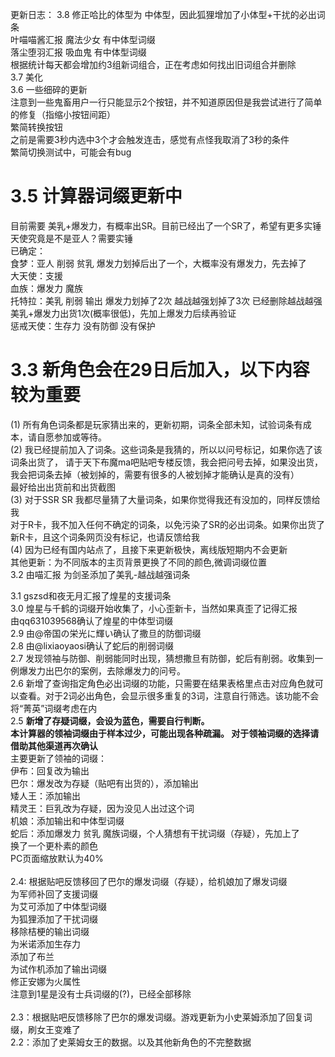 更新日志：
3.8 修正哈比的体型为 中体型，因此狐狸增加了小体型+干扰的必出词条<br />
      叶喵喵酱汇报 魔法少女 有中体型词缀<br />
      落尘堕羽汇报 吸血鬼 有中体型词缀<br />
      根据统计每天都会增加约3组新词组合，正在考虑如何找出旧词组合并删除<br />
3.7 美化<br />
3.6 一些细碎的更新<br />
      注意到一些鬼畜用户一行只能显示2个按钮，并不知道原因但是我尝试进行了简单的修复（指缩小按钮间距）<br />
      繁简转换按钮<br />
      之前是需要3秒内选中3个才会触发连击，感觉有点怪我取消了3秒的条件<br />
      繁简切换测试中，可能会有bug<br />
<h1>3.5 计算器词缀更新中</h1>
      目前需要 美乳+爆发力，有概率出SR。目前已经出了一个SR了，希望有更多实锤<br />
      天使究竟是不是亚人？需要实锤<br />
      已确定：<br />
      食梦：亚人 削弱 贫乳 爆发力划掉后出了一个，大概率没有爆发力，先去掉了<br />
      大天使：支援<br />
      血族：爆发力 魔族<br />
      托特拉：美乳 削弱 输出 爆发力划掉了2次 越战越强划掉了3次 已经删除越战越强 美乳+爆发力出货1次(概率很低)，先加上爆发力后续再验证<br />
      惩戒天使：生存力 没有防御 没有保护<br />
      <b></b>
<h1>3.3 新角色会在29日后加入，以下内容较为重要<br /></h1>
      (1) 所有角色词条都是玩家猜出来的，更新初期，词条全部未知，试验词条有成本，请自愿参加或等待。<br />
      (2) 我已经提前加入了词条。这些词条是我猜的，所以以问号标记，如果你选了该词条出货了，
      请于天下布魔ma吧贴吧专楼反馈，我会把问号去掉，如果没出货，我会把词条去掉（被划掉的，需要有很多的人被划掉才能确认是真的没有）<br />
      最好给出出货前和出货截图<br />
      (3) 对于SSR SR 我都尽量猜了大量词条，如果你觉得我还有没加的，同样反馈给我<br />
      对于R卡，我不加入任何不确定的词条，以免污染了SR的必出词条。如果你出货了新R卡，且这个词条网页没有标记，也请反馈给我<br />
      (4) 因为已经有国内站点了，且接下来更新极快，离线版短期内不会更新<br />
      其他更新：为不同版本的主页背景更换了不同的颜色,微调词缀位置<br />
3.2 由喵汇报 为剑圣添加了美乳-越战越强词条<br />

3.1 gszsd和夜无月汇报了煌星的支援词条</br>
3.0 煌星与千鹤的词缀开始收集了，小心歪新卡，当然如果真歪了记得汇报</br>
由qq631039568确认了煌星的中体型词缀</br>
2.9 由@帝国の栄光に輝い确认了撒旦的防御词缀</br>
2.8 由@lixiaoyaosi确认了蛇后的削弱词缀</br>
2.7 发现领袖与防御、削弱能同时出现，猜想撒旦有防御，蛇后有削弱。收集到一例爆发力出巴尔的案例，去除爆发力的问号。</br>
2.6 新增了查询指定角色必出词缀的功能，只需要在结果表格里点击对应角色就可以查看。对于2词必出角色，会显示很多重复的3词，注意自行筛选。该功能不会将“菁英”词缀考虑在内</br>
2.5 <b>新增了存疑词缀，会设为蓝色，需要自行判断。</br>
本计算器的领袖词缀由于样本过少，可能出现各种疏漏。
对于领袖词缀的选择请借助其他渠道再次确认</b></br>
主要更新了领袖的词缀：</br>
伊布：回复改为输出</br>
巴尔：爆发改为存疑（贴吧有出货的），添加输出</br>
矮人王：添加输出</br>
精灵王：巨乳改为存疑，因为没见人出过这个词</br>
机娘：添加输出和中体型词缀</br>
蛇后：添加爆发力 贫乳 魔族词缀，个人猜想有干扰词缀（存疑），先加上了</br>
换了一个更朴素的颜色</br>
PC页面缩放默认为40%</br>
<br/>
2.4: 根据贴吧反馈移回了巴尔的爆发词缀（存疑），给机娘加了爆发词缀</br>
为军师补回了支援词缀</br>
为艾可添加了中体型词缀</br>
为狐狸添加了干扰词缀</br>
移除桔梗的输出词缀</br>
为米诺添加生存力</br>
添加了布兰</br>
为试作机添加了输出词缀</br>
修正安娜为火属性</br>
注意到1星是没有士兵词缀的(?)，已经全部移除</br>
<br/>
2.3：根据贴吧反馈移除了巴尔的爆发词缀。游戏更新为小史莱姆添加了回复词缀，刷女王变难了</br>
2.2：添加了史莱姆女王的数据。以及其他新角色的不完整数据</br>

